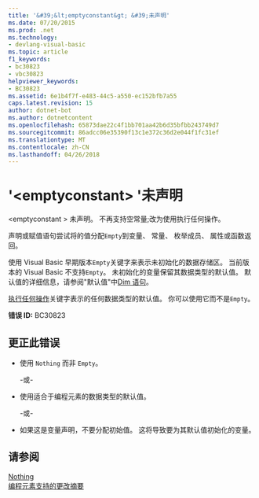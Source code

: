 ```yaml
---
title: '&#39;&lt;emptyconstant&gt; &#39;未声明'
ms.date: 07/20/2015
ms.prod: .net
ms.technology:
- devlang-visual-basic
ms.topic: article
f1_keywords:
- bc30823
- vbc30823
helpviewer_keywords:
- BC30823
ms.assetid: 6e1b4f7f-e483-44c5-a550-ec152bfb7a55
caps.latest.revision: 15
author: dotnet-bot
ms.author: dotnetcontent
ms.openlocfilehash: 65873dae22c4f1bb701aa42b6d35bfbb243749d7
ms.sourcegitcommit: 86adcc06e35390f13c1e372c36d2e044f1fc31ef
ms.translationtype: MT
ms.contentlocale: zh-CN
ms.lasthandoff: 04/26/2018
---
```

# <a name="39ltemptyconstantgt39-is-not-declared"></a>&#39;&lt;emptyconstant&gt; &#39;未声明
\<emptyconstant > 未声明。 不再支持空常量;改为使用执行任何操作。  
  
 声明或赋值语句尝试将的值分配`Empty`到变量、 常量、 枚举成员、 属性或函数返回。  
  
 使用 Visual Basic 早期版本`Empty`关键字来表示未初始化的数据存储区。 当前版本的 Visual Basic 不支持`Empty`。 未初始化的变量保留其数据类型的默认值。 默认值的详细信息，请参阅"默认值"中[Dim 语句](../../visual-basic/language-reference/statements/dim-statement.md)。  
  
 [执行任何操作](../../visual-basic/language-reference/nothing.md)关键字表示的任何数据类型的默认值。 你可以使用它而不是`Empty`。  
  
 **错误 ID:** BC30823  
  
## <a name="to-correct-this-error"></a>更正此错误  
  
-   使用 `Nothing` 而非 `Empty`。  
  
     -或-  
  
-   使用适合于编程元素的数据类型的默认值。  
  
     -或-  
  
-   如果这是变量声明，不要分配初始值。 这将导致要为其默认值初始化的变量。  
  
## <a name="see-also"></a>请参阅  
 [Nothing](../../visual-basic/language-reference/nothing.md)  
 [编程元素支持的更改摘要](http://msdn.microsoft.com/library/0483590a-6309-449c-a2fa-effa26a03b95)
